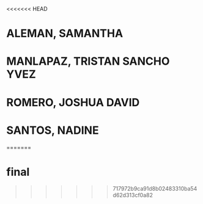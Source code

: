 <<<<<<< HEAD
# ALEMAN, SAMANTHA
# MANLAPAZ, TRISTAN SANCHO YVEZ
# ROMERO, JOSHUA DAVID
# SANTOS, NADINE
=======
# final
>>>>>>> 717972b9ca91d8b02483310ba54d62d313cf0a82
